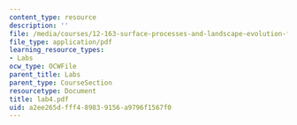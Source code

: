 ```yaml
---
content_type: resource
description: ''
file: /media/courses/12-163-surface-processes-and-landscape-evolution-fall-2004/a2ee265dfff489839156a9796f1567f0_lab4.pdf
file_type: application/pdf
learning_resource_types:
- Labs
ocw_type: OCWFile
parent_title: Labs
parent_type: CourseSection
resourcetype: Document
title: lab4.pdf
uid: a2ee265d-fff4-8983-9156-a9796f1567f0
---
```

